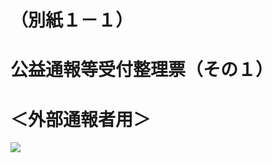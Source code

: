 # （別紙１－１）

# 公益通報等受付整理票（その１）

# ＜外部通報者用＞

![](https://www.nta.go.jp/tmp/ea3e7603-aafb-4900-93d8-7347b528b216/images/0d19e463c68f7032ce6cb46069dfce05096051ad538378c9dcecc83054fd2d51.jpg)